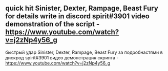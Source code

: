 quick hit Sinister, Dexter, Rampage, Beast Fury for details write in discord spirit#3901
video demonstration of the script - https://www.youtube.com/watch?v=j2zNp4y56_g
----------------------------------------------------
быстрый удар Sinister, Dexter, Rampage, Beast Fury за подробнастями в дискрод spirit#3901
видео демонстрация скрипта - https://www.youtube.com/watch?v=j2zNp4y56_g

